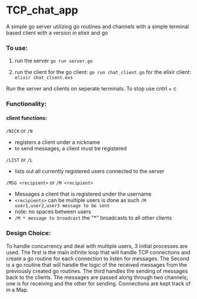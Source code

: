 # TCP_chat_app
A simple go server utilizing go routines and channels with a simple terminal based client with a version in elixir and go

### To use:
1. run the server
`go run server.go`

2. run the client
for the go client:
`go run chat_client.go`
for the elixir client:
`elixir chat_client.exs`

Run the server and clients on seperate terminals. To stop use cntrl + c

### Functionality:
#### client functions:
`/NICK` or `/N`
- registers a client under a nickname
- to send messages, a client must be registered

`/LIST` or `/L`
- lists out all currently registered users connected to the server

`/MSG <recipient>` or `/M <recipient>`
- Messages a client that is registered under the username
- `<recipients>` can be multiple users is done as such `/M user1,user2,user3 message to be sent`
- note: no spaces between users
- `/M * message to broadcast` the "*" broadcasts to all other clients

### Design Choice:
To handle concurrency and deal with multiple users, 3 initial processes are used.
The first is the main infinite loop that will handle TCP connections and create a go routine for each connection to listen for messages. The Second is a go routine that will handle the logic of the received messages from the previously created go routines. The third handles the sending of messages back to the clients.
The messages are passed along through two channels; one is for receiving and the other for sending.
Connections are kept track of in a Map.

